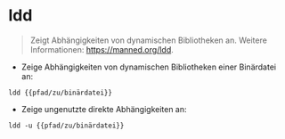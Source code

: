 # ldd

> Zeigt Abhängigkeiten von dynamischen Bibliotheken an.
> Weitere Informationen: <https://manned.org/ldd>.

- Zeige Abhängigkeiten von dynamischen Bibliotheken einer Binärdatei an:

`ldd {{pfad/zu/binärdatei}}`

- Zeige ungenutzte direkte Abhängigkeiten an:

`ldd -u {{pfad/zu/binärdatei}}`
